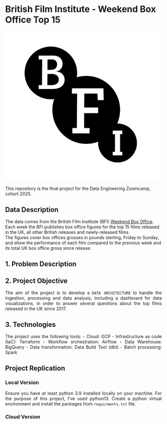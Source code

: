 # British Film Institute - Weekend Box Office Top 15

<p align="center">
  <img src="images\British_Film_Institute_logo.svg">
</p>


This repository is the final project for the Data Engineering Zoomcamp, cohort 2025.


## Data Description

The data comes from the British Film Institute (BFI) [Weekend Box Office](https://www.bfi.org.uk/).
Each week the BFI publishes box office figures for the top 15 films released in the UK, all other British releases and newly-released films.<br>
The figures cover box offices grosses in pounds sterling, Friday to Sunday, and show the performance of each film compared to the previous week and its total UK box office gross since release.

## 1. Problem Description

<p align="justify">

</p>


## 2. Project Objective

<p align="justify">
The aim of the project is to develop a <code>DATA ARCHITECTURE</code> to handle the ingestion, processing and data analysis, including a dashboard for data visualizations, in order to answer several questions about the top films released in the UK since 2017.
</p>


## 3. Technologies

<p align="justify">
The project uses the following tools:
- Cloud: GCP
- Infrastructure as code (IaC): Terraform
- Workflow orchestration: Airflow
- Data Warehouse: BigQuery
- Data transformation: Data Build Tool (dbt)
- Batch processing: Spark
</p>




## Project Replication
### Local Version
<p align="justify">
Ensure you have at least python 3.9 installed locally on your machine. For the purpose of this project, I've used python13.
Create a python virtual environment and install the packages from <code>requirments.txt</code> file.
</p>

### Cloud Version

